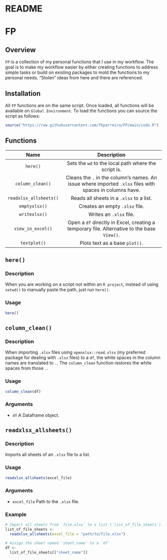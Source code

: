 README
================

# FP

## Overview

`FP` is a collection of my personal functions that I use in my workflow.
The goal is to make my workflow easier by either creating functions to
address simple tasks or build on existing packages to mold the functions
to my personal needs. “Stolen” ideas from here and there are referenced.

## Installation

All `FP` functions are on the same script. Once loaded, all functions
will be available on `Global Environment`. To load the functions you can
source the script as follows:

``` r
source("https://raw.githubusercontent.com/fbparreira/FP/main/code.R")
```

## Functions

| **Name** | **Description** |
|:--:|:--:|
| `here()` | Sets the `wd` to the local path where the script is. |
| `column_clean()` | Cleans the `.` in the column’s names. An issue where imported `.xlsx` files with spaces in columns have. |
| `readxlsx_allsheets()` | Reads all sheets in a `.xlsx` to a list. |
| `emptyxlsx()` | Creates an empty `.xlsx` file. |
| `writexlsx()` | Writes an `.xlsx` file. |
| `view_in_excel()` | Open a `df` directly in Excel, creating a temporary file. Alternative to the base `View()`. |
| `textplot()` | Plots text as a base `plot()`. |

## `here()`

### Description

When you are working on a script not within an `R project`, instead of
using `setwd()` to manually paste the path, just run `here()`.

### Usage

``` r
here()
```

## `column_clean()`

### Description

When importing `.xlsx` files using `openxlsx::read.xlsx` (my preferred
package for dealing with `.xlsx` files) to a `df`, the white spaces in
the column names are translated to `.`. The `column_clean` function
restores the white spaces from those `.`.

### Usage

``` r
column_clean(df)
```

### Arguments

- `df` A Dataframe object.

## `readxlsx_allsheets()`

### Description

Imports all sheets of an `.xlsx` file to a list.

### Usage

``` r
readxlsx_allsheets(excel_file)
```

### Arguments

- `excel_file` Path to the `.xlsx` file.

### Example

``` r
# Import all sheets from `file.xlsx` to a list (`list_of_file_sheets`).
list_of_file_sheets <- 
  readxlsx_allsheets(excel_file = "path/to/file.xlsx")

# Assign the sheet named `sheet_name` to a `df`
df <- 
  list_of_file_sheets[["sheet_name"]]
```
